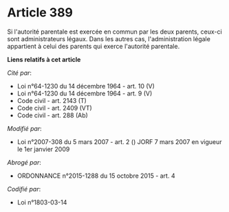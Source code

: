 # Article 389

Si l'autorité parentale est exercée en commun par les deux parents, ceux-ci sont administrateurs légaux. Dans les autres cas,
l'administration légale appartient à celui des parents qui exerce l'autorité parentale.

**Liens relatifs à cet article**

_Cité par_:

  - Loi n°64-1230 du 14 décembre 1964 - art. 10 (V)
  - Loi n°64-1230 du 14 décembre 1964 - art. 9 (V)
  - Code civil - art. 2143 (T)
  - Code civil - art. 2409 (VT)
  - Code civil - art. 288 (Ab)

_Modifié par_:

  - Loi n°2007-308 du 5 mars 2007 - art. 2 () JORF 7 mars 2007 en vigueur le 1er janvier 2009

_Abrogé par_:

  - ORDONNANCE n°2015-1288 du 15 octobre 2015 - art. 4

_Codifié par_:

  - Loi n°1803-03-14
